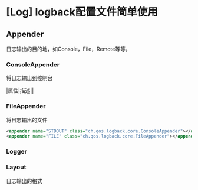 # [Log] logback配置文件简单使用

## Appender

日志输出的目的地，如Console，File，Remote等等。 

### ConsoleAppender

将日志输出到控制台

|属性|描述||

### FileAppender



将日志输出的文件

```xml
<appender name="STDOUT" class="ch.qos.logback.core.ConsoleAppender"></appender>
<appender name="FILE" class="ch.qos.logback.core.FileAppender"></appender>
```



### Logger



### Layout 

日志输出的格式

